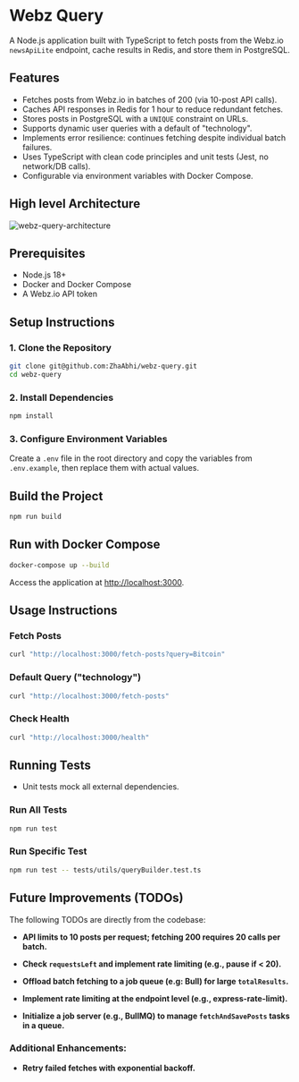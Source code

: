 # Webz Query

A Node.js application built with TypeScript to fetch posts from the Webz.io `newsApiLite` endpoint, cache results in Redis, and store them in PostgreSQL.

## Features
- Fetches posts from Webz.io in batches of 200 (via 10-post API calls).
- Caches API responses in Redis for 1 hour to reduce redundant fetches.
- Stores posts in PostgreSQL with a `UNIQUE` constraint on URLs.
- Supports dynamic user queries with a default of "technology".
- Implements error resilience: continues fetching despite individual batch failures.
- Uses TypeScript with clean code principles and unit tests (Jest, no network/DB calls).
- Configurable via environment variables with Docker Compose.

## High level Architecture
![webz-query-architecture](https://github.com/user-attachments/assets/48ff75dc-9e39-4181-820e-3e6bc78b3a41)


## Prerequisites
- Node.js 18+
- Docker and Docker Compose
- A Webz.io API token

## Setup Instructions

### 1. Clone the Repository
```bash
git clone git@github.com:ZhaAbhi/webz-query.git
cd webz-query
```

### 2. Install Dependencies
```bash
npm install
```

### 3. Configure Environment Variables
Create a `.env` file in the root directory and copy the variables from `.env.example`, then replace them with actual values.

## Build the Project
```bash
npm run build
```

## Run with Docker Compose
```bash
docker-compose up --build
```
Access the application at [http://localhost:3000](http://localhost:3000).

## Usage Instructions

### Fetch Posts
```bash
curl "http://localhost:3000/fetch-posts?query=Bitcoin"
```

### Default Query ("technology")
```bash
curl "http://localhost:3000/fetch-posts"
```

### Check Health
```bash
curl "http://localhost:3000/health"
```

## Running Tests
- Unit tests mock all external dependencies.

### Run All Tests
```bash
npm run test
```

### Run Specific Test
```bash
npm run test -- tests/utils/queryBuilder.test.ts
```

## Future Improvements (TODOs)
The following TODOs are directly from the codebase:

- **API limits to 10 posts per request; fetching 200 requires 20 calls per batch.**
- **Check `requestsLeft` and implement rate limiting (e.g., pause if < 20).**

- **Offload batch fetching to a job queue (e.g: Bull) for large `totalResults`.**

- **Implement rate limiting at the endpoint level (e.g., express-rate-limit).**

- **Initialize a job server (e.g., BullMQ) to manage `fetchAndSavePosts` tasks in a queue.**

### Additional Enhancements:
- **Retry failed fetches with exponential backoff.**
